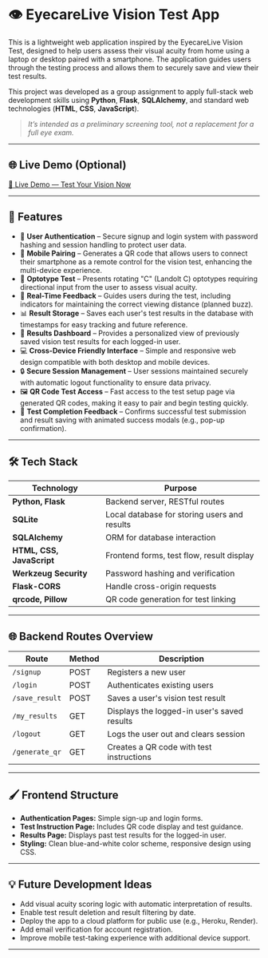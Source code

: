 # 👁️ EyecareLive Vision Test App

This is a lightweight web application inspired by the EyecareLive Vision Test, designed to help users assess their visual acuity from home using a laptop or desktop paired with a smartphone. The application guides users through the testing process and allows them to securely save and view their test results.

This project was developed as a group assignment to apply full-stack web development skills using **Python**, **Flask**, **SQLAlchemy**, and standard web technologies (**HTML**, **CSS**, **JavaScript**).  
> _It’s intended as a preliminary screening tool, not a replacement for a full eye exam._

---

## 🌐 Live Demo (Optional)

[🔗 Live Demo — Test Your Vision Now ](https://va-tester-b127.onrender.com)

---

## 🚀 Features

- 👤 **User Authentication** – Secure signup and login system with password hashing and session handling to protect user data.
- 📱 **Mobile Pairing** – Generates a QR code that allows users to connect their smartphone as a remote control for the vision test, enhancing the multi-device experience.
- 🔡 **Optotype Test** – Presents rotating "C" (Landolt C) optotypes requiring directional input from the user to assess visual acuity.
- 🧠 **Real-Time Feedback** – Guides users during the test, including indicators for maintaining the correct viewing distance (planned buzz).
- 📊 **Result Storage** – Saves each user's test results in the database with timestamps for easy tracking and future reference.
- 📂 **Results Dashboard** – Provides a personalized view of previously saved vision test results for each logged-in user.
- 💻 **Cross-Device Friendly Interface** – Simple and responsive web design compatible with both desktop and mobile devices.
- 🔒 **Secure Session Management** – User sessions maintained securely with automatic logout functionality to ensure data privacy.
- 🖼️ **QR Code Test Access** – Fast access to the test setup page via generated QR codes, making it easy to pair and begin testing quickly.
- 🧪 **Test Completion Feedback** – Confirms successful test submission and result saving with animated success modals (e.g., pop-up confirmation).

---

## 🛠️ Tech Stack

| Technology               | Purpose                               |
|---------------------------|---------------------------------------|
| **Python, Flask**          | Backend server, RESTful routes       |
| **SQLite**                 | Local database for storing users and results |
| **SQLAlchemy**             | ORM for database interaction        |
| **HTML, CSS, JavaScript**  | Frontend forms, test flow, result display |
| **Werkzeug Security**      | Password hashing and verification   |
| **Flask-CORS**             | Handle cross-origin requests        |
| **qrcode, Pillow**         | QR code generation for test linking |

---

## 🌐 Backend Routes Overview

| Route             | Method | Description                           |
|-------------------|--------|---------------------------------------|
| `/signup`         | POST   | Registers a new user                  |
| `/login`          | POST   | Authenticates existing users          |
| `/save_result`    | POST   | Saves a user's vision test result     |
| `/my_results`     | GET    | Displays the logged-in user's saved results |
| `/logout`         | GET    | Logs the user out and clears session  |
| `/generate_qr`    | GET    | Creates a QR code with test instructions |

---

## 🖌️ Frontend Structure

- **Authentication Pages:** Simple sign-up and login forms.
- **Test Instruction Page:** Includes QR code display and test guidance.
- **Results Page:** Displays past test results for the logged-in user.
- **Styling:** Clean blue-and-white color scheme, responsive design using CSS.

---

## 💡 Future Development Ideas

- Add visual acuity scoring logic with automatic interpretation of results.
- Enable test result deletion and result filtering by date.
- Deploy the app to a cloud platform for public use (e.g., Heroku, Render).
- Add email verification for account registration.
- Improve mobile test-taking experience with additional device support.

---
